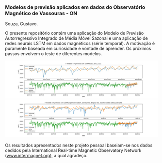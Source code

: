 ### Modelos de previsão aplicados em dados do Observatório Magnético de Vassouras - ON
Souza, Gustavo.

O presente repositório contém uma aplicação do Modelo de Previsão Autorregressivo Integrado  de  Média  Móvel Sazonal e uma aplicação de redes neurais LSTM em dados magnéticos (série temporal). A motivação é puramente baseada em curiosidade e vontade de aprender. Os próximos passos envolvem o teste de diferentes modelos.

![Resultados do SARIMA](resultados/predict_SARIMA.jpeg)
![Resultados do LSTM](resultados/predict_LSTM.png)

Os resultados apresentados neste projeto pessoal baseiam-se nos dados cedidos pela International Real-time Magnetic Observatory Network (www.intermagnet.org), a qual agradeço.
